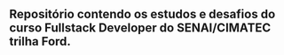 ## Repositório contendo os estudos e desafios do curso Fullstack Developer do SENAI/CIMATEC trilha Ford.
